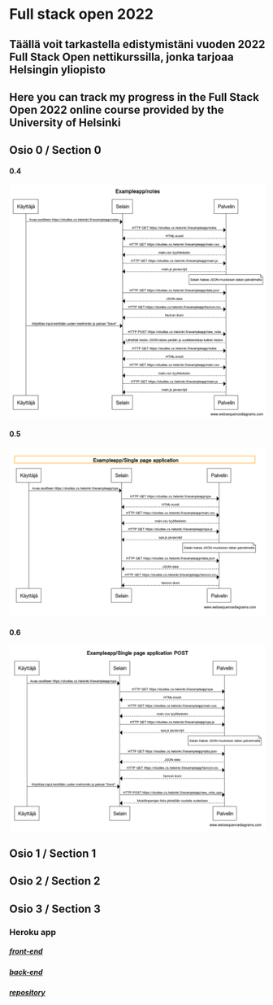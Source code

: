 # Full stack open 2022

## Täällä voit tarkastella edistymistäni vuoden 2022 Full Stack Open nettikurssilla, jonka tarjoaa Helsingin yliopisto

## Here you can track my progress in the Full Stack Open 2022 online course provided by the University of Helsinki

## Osio 0 / Section 0

#### 0.4
![Solution](./osa0/0.4uusiMuistiinPano/kaavioKuva.png)

#### 0.5
![Solution](./osa0/0.5singlePageApp/kaavioKuva.png)

#### 0.6
![Solution](./osa0/0.6uusiMuistiinPano/kaavioKuva.png)

## Osio 1 / Section 1

## Osio 2 / Section 2

## Osio 3 / Section 3

### Heroku app 

##### [front-end](https://agile-bastion-64132.herokuapp.com/)
##### [back-end](https://agile-bastion-64132.herokuapp.com/api/persons/)
##### [repository](https://github.com/ToniCantarella/fullstackopen2022osa3)

#### 
